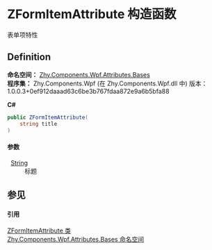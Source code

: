 # ZFormItemAttribute 构造函数


表单项特性



## Definition
**命名空间：** <a href="N_Zhy_Components_Wpf_Attributes_Bases.md">Zhy.Components.Wpf.Attributes.Bases</a>  
**程序集：** Zhy.Components.Wpf (在 Zhy.Components.Wpf.dll 中) 版本：1.0.0.3+0ef912daaad63c6be3b767fdaa872e9a6b5bfa88

**C#**
``` C#
public ZFormItemAttribute(
	string title
)
```



#### 参数
<dl><dt>  <a href="https://learn.microsoft.com/dotnet/api/system.string" target="_blank" rel="noopener noreferrer">String</a></dt><dd>标题</dd></dl>

## 参见


#### 引用
<a href="T_Zhy_Components_Wpf_Attributes_Bases_ZFormItemAttribute.md">ZFormItemAttribute 类</a>  
<a href="N_Zhy_Components_Wpf_Attributes_Bases.md">Zhy.Components.Wpf.Attributes.Bases 命名空间</a>  
